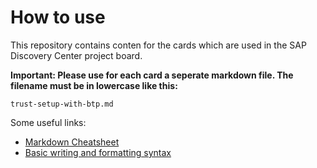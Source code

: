 # How to use

This repository contains conten for the cards which are used in the SAP Discovery Center project board.

**Important: Please use for each card a seperate markdown file. The filename must be in lowercase like this:**

`trust-setup-with-btp.md`

Some useful links:

- [Markdown Cheatsheet](https://github.com/adam-p/markdown-here/wiki/Markdown-Cheatsheet)
- [Basic writing and formatting syntax](https://docs.github.com/en/get-started/writing-on-github/getting-started-with-writing-and-formatting-on-github/basic-writing-and-formatting-syntax)
